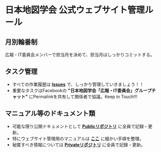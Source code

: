 # 日本地図学会 公式ウェブサイト管理ルール

## 月別輪番制
広報・IT委員会メンバーで担当月を決めて、担当月はしっかりコミットする。

## タスク管理
* すべての作業履歴は **[Issues](https://github.com/japancartographersassociation/www_develop/issues)** で、しっかり管理していきましょう！！
* 重要なタスクはFacebookの **"日本地図学会「広報・IT委員会」グループチャット"** にPermalinkを共有して関係者で協議。Keep in Touch!!!

## マニュアル等のドキュメント類
 * 可能な限り公開ドキュメントとして **[Publicリポジトリ](https://github.com/japancartographersassociation/README)** に全員で記録・更新。
 * 特にウェブサイト管理用のマニュアルは **[ここ](https://github.com/japancartographersassociation/README/blob/main/docs/WebsiteAdministrationManual.md)** に細かい手順を整理。
 * 秘匿すべき情報については **[Privateリポジトリ](https://github.com/japancartographersassociation/readme4private)** に全員で記録・更新。

